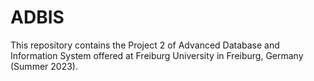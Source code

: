 # ADBIS

This repository contains the Project 2 of Advanced Database and Information System offered at Freiburg University in Freiburg, Germany (Summer 2023).
